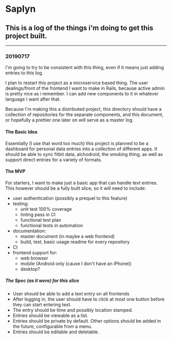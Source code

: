 # Saplyn
## This is a log of the things i'm doing to get this project built.
---

### 20190717
I'm going to try to be consistent with this thing, even if it means just 
adding entries to this log.  

I plan to restart this project as a microservice based thing.  The user 
dealings/front of the frontend I want to make in Rails, because active 
admin is pretty nice as i remember.  I can add new components to it in 
whatever language I want after that.

Because I'm making this a distributed project, this directory should 
have a collection of repositories for the separate components, and this 
document, or hopefully a prettier one later on will serve as a master log.

#### The Basic Idea
Essentially (I use that word too much) this project is planned to be a 
dashboard for personal data entries into a collection of different apps.
It should be able to sync fitbit data, alchodroid, the smoking thing, as
well as support direct entries for a variety of formats.

#### The MVP
For starters, I want to make just a basic app that can handle text entries.
This however should be a fully built slice, so it will need to include:
* user authentication (possibly a prequel to this feature)
* testing:
    * unit test 100% coverage
    * linting pass in CI
    * functional test plan
    * functional tests in automation
* documentation:
    * master document (in maybe a web frontend)
    * build, test, basic usage readme for every repository
* CI
* frontend support for:
    * web browser
    * mobile (Android only (cause I don't have an iPhone))
    * desktop?

##### The Spec (as it were) for this slice
* User should be able to add a text entry on all frontends 
* After logging in, the user should have to click at most one button 
before they can start entering text.
* The entry should be time and possibly location stamped.
* Entries should be viewable as a list.
* Entries should be private by default. Other options should be added
in the future, configurable from a menu.
* Entries should be editable and deletable.